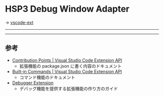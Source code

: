 # HSP3 Debug Window Adapter

→ [vscode-ext](./vscode-ext)

----
----

## 参考

- [Contribution Points | Visual Studio Code Extension API](https://code.visualstudio.com/api/references/contribution-points)
    - 拡張機能の package.json に書く内容のドキュメント
- [Built-in Commands | Visual Studio Code Extension API](https://code.visualstudio.com/api/references/commands)
    - コマンド機能のドキュメント
- [Debugger Extension](https://code.visualstudio.com/api/extension-guides/debugger-extension)
    - デバッグ機能を提供する拡張機能の作り方のガイド
